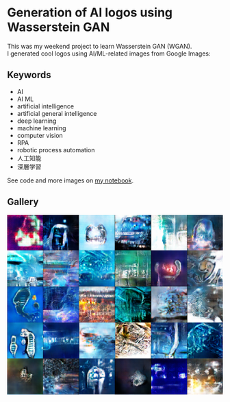 # Generation of AI logos using Wasserstein GAN  
This was my weekend project to learn Wasserstein GAN (WGAN).  
I generated cool logos using AI/ML-related images from Google Images:  

## Keywords
- AI 
- AI ML 
- artificial intelligence 
- artificial general intelligence 
- deep learning 
- machine learning 
- computer vision 
- RPA 
- robotic process automation 
- 人工知能 
- 深層学習  

See code and more images on [my notebook](https://github.com/yuibi/wgan_ai_logo/blob/master/wgan_AI_logo_16x.ipynb).  

## Gallery
![WGAN_AI_Logo](img/WGAN_AI_Logo.png)
